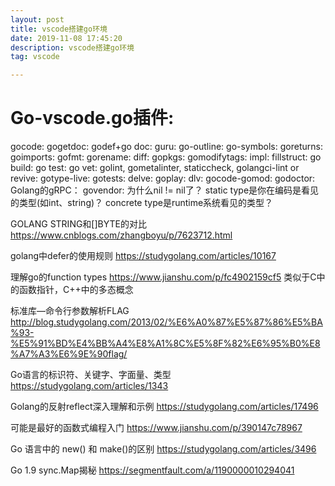```yaml
---
layout: post
title: vscode搭建go环境
date: 2019-11-08 17:45:20
description: vscode搭建go环境
tag: vscode

---
```




# Go-vscode.go插件:

gocode:
gogetdoc:
godef+go doc:
guru:
go-outline:
go-symbols:
goreturns:
goimports:
gofmt:
gorename:
diff:
gopkgs:
gomodifytags:
impl:
fillstruct:
go build:
go test: 
go vet:
golint, gometalinter, staticcheck, golangci-lint or revive:
gotype-live:
gotests:
delve:
goplay:
dlv:
gocode-gomod:
godoctor:
Golang的gRPC：
govendor:
为什么nil != nil了？
static type是你在编码是看见的类型(如int、string)？
concrete type是runtime系统看见的类型？


GOLANG STRING和[]BYTE的对比
https://www.cnblogs.com/zhangboyu/p/7623712.html

golang中defer的使用规则
https://studygolang.com/articles/10167

理解go的function types
https://www.jianshu.com/p/fc4902159cf5
类似于C中的函数指针，C++中的多态概念

标准库—命令行参数解析FLAG
http://blog.studygolang.com/2013/02/%E6%A0%87%E5%87%86%E5%BA%93-%E5%91%BD%E4%BB%A4%E8%A1%8C%E5%8F%82%E6%95%B0%E8%A7%A3%E6%9E%90flag/

Go语言的标识符、关键字、字面量、类型
https://studygolang.com/articles/1343

Golang的反射reflect深入理解和示例
https://studygolang.com/articles/17496

可能是最好的函数式编程入门
https://www.jianshu.com/p/390147c78967

Go 语言中的 new() 和 make()的区别
https://studygolang.com/articles/3496

Go 1.9 sync.Map揭秘
https://segmentfault.com/a/1190000010294041
